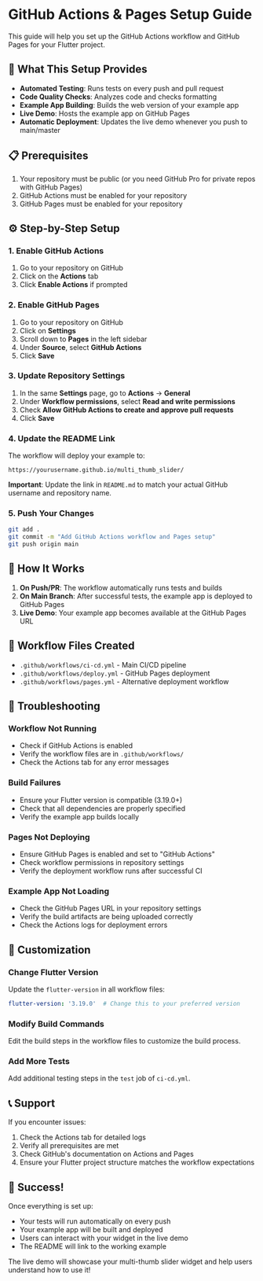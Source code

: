 # GitHub Actions & Pages Setup Guide

This guide will help you set up the GitHub Actions workflow and GitHub Pages for your Flutter project.

## 🚀 What This Setup Provides

- **Automated Testing**: Runs tests on every push and pull request
- **Code Quality Checks**: Analyzes code and checks formatting
- **Example App Building**: Builds the web version of your example app
- **Live Demo**: Hosts the example app on GitHub Pages
- **Automatic Deployment**: Updates the live demo whenever you push to main/master

## 📋 Prerequisites

1. Your repository must be public (or you need GitHub Pro for private repos with GitHub Pages)
2. GitHub Actions must be enabled for your repository
3. GitHub Pages must be enabled for your repository

## ⚙️ Step-by-Step Setup

### 1. Enable GitHub Actions

1. Go to your repository on GitHub
2. Click on the **Actions** tab
3. Click **Enable Actions** if prompted

### 2. Enable GitHub Pages

1. Go to your repository on GitHub
2. Click on **Settings**
3. Scroll down to **Pages** in the left sidebar
4. Under **Source**, select **GitHub Actions**
5. Click **Save**

### 3. Update Repository Settings

1. In the same **Settings** page, go to **Actions** → **General**
2. Under **Workflow permissions**, select **Read and write permissions**
3. Check **Allow GitHub Actions to create and approve pull requests**
4. Click **Save**

### 4. Update the README Link

The workflow will deploy your example to:
```
https://yourusername.github.io/multi_thumb_slider/
```

**Important**: Update the link in `README.md` to match your actual GitHub username and repository name.

### 5. Push Your Changes

```bash
git add .
git commit -m "Add GitHub Actions workflow and Pages setup"
git push origin main
```

## 🔄 How It Works

1. **On Push/PR**: The workflow automatically runs tests and builds
2. **On Main Branch**: After successful tests, the example app is deployed to GitHub Pages
3. **Live Demo**: Your example app becomes available at the GitHub Pages URL

## 📁 Workflow Files Created

- `.github/workflows/ci-cd.yml` - Main CI/CD pipeline
- `.github/workflows/deploy.yml` - GitHub Pages deployment
- `.github/workflows/pages.yml` - Alternative deployment workflow

## 🐛 Troubleshooting

### Workflow Not Running
- Check if GitHub Actions is enabled
- Verify the workflow files are in `.github/workflows/`
- Check the Actions tab for any error messages

### Build Failures
- Ensure your Flutter version is compatible (3.19.0+)
- Check that all dependencies are properly specified
- Verify the example app builds locally

### Pages Not Deploying
- Ensure GitHub Pages is enabled and set to "GitHub Actions"
- Check workflow permissions in repository settings
- Verify the deployment workflow runs after successful CI

### Example App Not Loading
- Check the GitHub Pages URL in your repository settings
- Verify the build artifacts are being uploaded correctly
- Check the Actions logs for deployment errors

## 🔧 Customization

### Change Flutter Version
Update the `flutter-version` in all workflow files:
```yaml
flutter-version: '3.19.0'  # Change this to your preferred version
```

### Modify Build Commands
Edit the build steps in the workflow files to customize the build process.

### Add More Tests
Add additional testing steps in the `test` job of `ci-cd.yml`.

## 📞 Support

If you encounter issues:
1. Check the Actions tab for detailed logs
2. Verify all prerequisites are met
3. Check GitHub's documentation on Actions and Pages
4. Ensure your Flutter project structure matches the workflow expectations

## 🎉 Success!

Once everything is set up:
- Your tests will run automatically on every push
- Your example app will be built and deployed
- Users can interact with your widget in the live demo
- The README will link to the working example

The live demo will showcase your multi-thumb slider widget and help users understand how to use it!